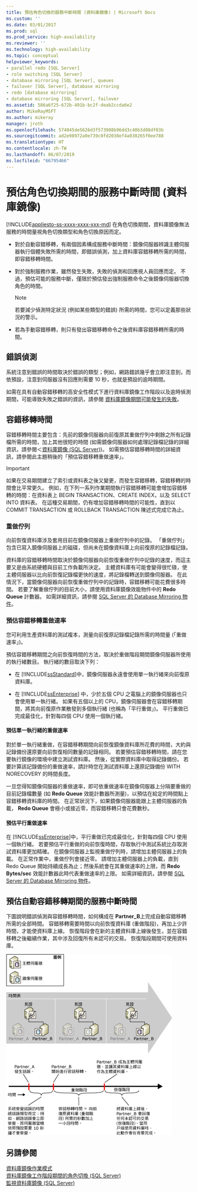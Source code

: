 ```yaml
---
title: 預估角色切換的服務中斷時間 (資料庫鏡像) | Microsoft Docs
ms.custom: ''
ms.date: 03/01/2017
ms.prod: sql
ms.prod_service: high-availability
ms.reviewer: ''
ms.technology: high-availability
ms.topic: conceptual
helpviewer_keywords:
- parallel redo [SQL Server]
- role switching [SQL Server]
- database mirroring [SQL Server], queues
- failover [SQL Server], database mirroring
- redo [database mirroring]
- database mirroring [SQL Server], failover
ms.assetid: 586a6f25-672b-491b-bc2f-deab2ccda6e2
author: MikeRayMSFT
ms.author: mikeray
manager: jroth
ms.openlocfilehash: 574045de5626d3f573988b96dd3c40b3d08df03b
ms.sourcegitcommit: ad2e98972a0e739c0fd2038ef4a030265f0ee788
ms.translationtype: HT
ms.contentlocale: zh-TW
ms.lasthandoff: 06/07/2019
ms.locfileid: "66795466"
---
```

# <a name="estimate-the-interruption-of-service-during-role-switching-database-mirroring"></a>預估角色切換期間的服務中斷時間 (資料庫鏡像)
[!INCLUDE[appliesto-ss-xxxx-xxxx-xxx-md](../../includes/appliesto-ss-xxxx-xxxx-xxx-md.md)]
  在角色切換期間，資料庫鏡像無法服務的時間量視角色切換類型和角色切換原因而定。  
  
-   對於自動容錯移轉，有兩個因素構成服務中斷時間：鏡像伺服器辨識主體伺服器執行個體失敗所需的時間，即錯誤偵測，加上資料庫容錯移轉所需的時間，即容錯移轉時間。  
  
-   對於強制服務作業，雖然發生失敗，失敗的偵測和回應視人員回應而定。 不過，預估可能的服務中斷，僅限於預估發出強制服務命令之後鏡像伺服器切換角色的時間。  
  
    > [!NOTE]  
    >  若要減少偵測特定狀況 (例如某些類型的錯誤) 所需的時間，您可以定義那些狀況的警示。  
  
-   若為手動容錯移轉，則只有發出容錯移轉命令之後資料庫容錯移轉所需的時間。  
  
## <a name="error-detection"></a>錯誤偵測  
 系統注意到錯誤的時間取決於錯誤的類型；例如，網路錯誤幾乎會立即注意到，而依預設，注意到伺服器沒有回應則需要 10 秒，也就是預設的逾時期間。  
  
 如需在具有自動容錯移轉的高安全性模式下進行資料庫鏡像工作階段以及逾時偵測期間，可能導致失敗之錯誤的資訊，請參閱 [資料庫鏡像期間可能發生的失敗](../../database-engine/database-mirroring/possible-failures-during-database-mirroring.md)。  
  
## <a name="failover-time"></a>容錯移轉時間  
 容錯移轉時間主要包含：先前的鏡像伺服器向前復原其重做佇列中剩餘之所有記錄檔所需的時間，加上其他很短的時間 (如需鏡像伺服器如何處理記錄檔記錄的詳細資訊，請參閱＜[資料庫鏡像 &#40;SQL Server&#41;](../../database-engine/database-mirroring/database-mirroring-sql-server.md))。 如需預估容錯移轉時間的詳細資訊，請參閱此主題稍後的「預估容錯移轉重做速率」。  
  
> [!IMPORTANT]  
>  如果在交易期間建立了索引或資料表之後又變更，而發生容錯移轉，容錯移轉的時間會比平常更久。  例如，在下列一系列作業期間執行容錯移轉可能會增加容錯移轉的時間：在資料表上 BEGIN TRANSACTION、CREATE INDEX，以及 SELECT INTO 資料表。 在這種交易期間，仍有增加容錯移轉時間的可能性，直到以 COMMIT TRANSACTION 或 ROLLBACK TRANSACTION 陳述式完成它為止。  
  
### <a name="the-redo-queue"></a>重做佇列  
 向前恢復資料庫涉及套用目前在鏡像伺服器上重做佇列中的記錄。 「重做佇列」包含已寫入鏡像伺服器上的磁碟，但尚未在鏡像資料庫上向前復原的記錄檔記錄。  
  
 資料庫的容錯移轉時間取決於鏡像伺服器向前恢復重做佇列中記錄的速度，而這主要又是由系統硬體與目前工作負載所決定。 主體資料庫有可能會變得很忙碌，使主體伺服器以比向前恢復記錄檔更快的速度，將記錄檔轉送到鏡像伺服器。 在此情況下，當鏡像伺服器向前恢復重做佇列中的記錄時，容錯移轉可能花費很多時間。 若要了解重做佇列的目前大小，請使用資料庫鏡像效能物件中的 **Redo Queue** 計數器。 如需詳細資訊，請參閱 [SQL Server 的 Database Mirroring 物件](../../relational-databases/performance-monitor/sql-server-database-mirroring-object.md)。  
  
### <a name="estimating-the-failover-redo-rate"></a>預估容錯移轉重做速率  
 您可利用生產資料庫的測試複本，測量向前復原記錄檔記錄所需的時間量 (「重做速率」)。  
  
 預估容錯移轉期間之向前恢復時間的方法，取決於重做階段期間鏡像伺服器所使用的執行緒數目。 執行緒的數目取決下列：  
  
-   在 [!INCLUDE[ssStandard](../../includes/ssstandard-md.md)]中，鏡像伺服器永遠會使用單一執行緒來向前復原資料庫。  
  
-   在 [!INCLUDE[ssEnterprise](../../includes/ssenterprise-md.md)] 中，少於五個 CPU 之電腦上的鏡像伺服器也只會使用單一執行緒。 如果有五個以上的 CPU，鏡像伺服器會在容錯移轉期間，將其向前復原作業散發到多個執行緒 (也稱為「平行重做」)。 平行重做已完成最佳化，針對每四個 CPU 使用一個執行緒。  
  
#### <a name="estimating-the-single-threaded-redo-rate"></a>預估單一執行緒的重做速率  
 對於單一執行緒重做，在容錯移轉期間向前恢復鏡像資料庫所花費的時間，大約與記錄備份還原要向前恢復相同數量的記錄相同。 若要預估容錯移轉時間，請在您要執行鏡像的環境中建立測試資料庫。 然後，從實際資料庫中取得記錄備份。 若要計算該記錄備份的重做速率，請計時您在測試資料庫上還原記錄備份 WITH NORECOVERY 的時間長度。  
  
 一旦您得知鏡像伺服器的重做速率，即可依重做速率在鏡像伺服器上分隔要重做的目前記錄檔數量 (如 **Redo Queue** 效能計數器所測量)，以預估在給定的時間點上容錯移轉資料庫的時間。 在正常狀況下，如果鏡像伺服器能跟上主體伺服器的負載， **Redo Queue** 會極小或接近零，而容錯移轉只會花費數秒。  
  
#### <a name="estimating-the-parallel-redo-rate"></a>預估平行重做速率  
 在 [!INCLUDE[ssEnterprise](../../includes/ssenterprise-md.md)]中，平行重做已完成最佳化，針對每四個 CPU 使用一個執行緒。 若要預估平行重做的向前恢復時間，存取執行中測試系統比存取測試資料庫更加精確。 在鏡像伺服器上監視重做佇列時，請增加主體伺服器上的負載。 在正常作業中，重做佇列會接近零。 請增加主體伺服器上的負載，直到 Redo Queue 開始持續成長為止；然後系統會在其重做速率的上限，而 **Redo Bytes/sec** 效能計數器此時代表重做速率的上限。 如需詳細資訊，請參閱 [SQL Server 的 Database Mirroring 物件](../../relational-databases/performance-monitor/sql-server-database-mirroring-object.md)。  
  
## <a name="estimating-interruption-of-service-during-automatic-failover"></a>預估自動容錯移轉期間的服務中斷時間  
 下圖說明錯誤偵測與容錯移轉時間，如何構成在 **Partner_B**上完成自動容錯移轉所需的全部時間。 容錯移轉需要時間以向前恢復資料庫 (重做階段)，再加上少許時間，才能使資料庫上線。 恢復階段會在新的主體資料庫上線後發生，並在容錯移轉之後繼續作業，其中涉及回復所有未認可的交易。 恢復階段期間可使用資料庫。  
  
 ![錯誤偵測和容錯移轉時間](../../database-engine/database-mirroring/media/dbm-failovauto-time.gif "錯誤偵測和容錯移轉時間")  
  
## <a name="see-also"></a>另請參閱  
 [資料庫鏡像作業模式](../../database-engine/database-mirroring/database-mirroring-operating-modes.md)   
 [資料庫鏡像工作階段期間的角色切換 &#40;SQL Server&#41;](../../database-engine/database-mirroring/role-switching-during-a-database-mirroring-session-sql-server.md)   
 [監視資料庫鏡像 &#40;SQL Server&#41;](../../database-engine/database-mirroring/monitoring-database-mirroring-sql-server.md)  
  
  
